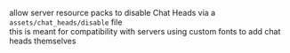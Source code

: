allow server resource packs to disable Chat Heads via a `assets/chat_heads/disable` file  
this is meant for compatibility with servers using custom fonts to add chat heads themselves